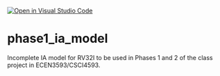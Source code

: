 [![Open in Visual Studio Code](https://classroom.github.com/assets/open-in-vscode-718a45dd9cf7e7f842a935f5ebbe5719a5e09af4491e668f4dbf3b35d5cca122.svg)](https://classroom.github.com/online_ide?assignment_repo_id=11873655&assignment_repo_type=AssignmentRepo)
# phase1_ia_model
Incomplete IA model for RV32I to be used in Phases 1 and 2 of the class project in ECEN3593/CSCI4593.
